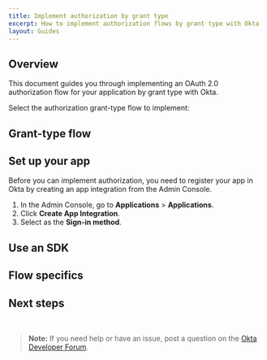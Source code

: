 ```yaml
---
title: Implement authorization by grant type
excerpt: How to implement authorization flows by grant type with Okta
layout: Guides
---
```


## Overview

This document guides you through implementing an OAuth 2.0 authorization flow for your application by grant type with Okta.

Select the authorization grant-type flow to implement: <StackSelector />

<StackSnippet snippet="overview" />

## Grant-type flow

<StackSnippet snippet="flow-diagram"/>

## Set up your app

Before you can implement authorization, you need to register your app in Okta by creating an app integration from the Admin Console.

1. In the Admin Console, go to **Applications** > **Applications**.
2. Click **Create App Integration**.
3. Select **<StackSnippet snippet="sign-in-method" inline />** as the **Sign-in method**.

<StackSnippet snippet="setup-app" />

## Use an SDK

<StackSnippet snippet="install-sdk" />

## Flow specifics

<StackSnippet snippet="use-flow" />

<StackSnippet snippet="examples" />

## Next steps

<StackSnippet snippet="nextsteps" />

<br>

> **Note:** If you need help or have an issue, post a question on the [Okta Developer Forum](https://devforum.okta.com).
